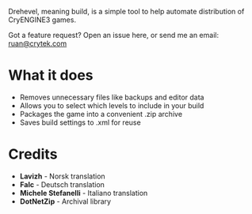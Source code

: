 Drehevel, meaning build, is a simple tool to help automate distribution of CryENGINE3 games.

Got a feature request? Open an issue here, or send me an email: ruan@crytek.com

# What it does

* Removes unnecessary files like backups and editor data
* Allows you to select which levels to include in your build
* Packages the game into a convenient .zip archive
* Saves build settings to .xml for reuse

# Credits

* **Lavizh** - Norsk translation
* **Falc** - Deutsch translation
* **Michele Stefanelli** - Italiano translation
* **DotNetZip** - Archival library